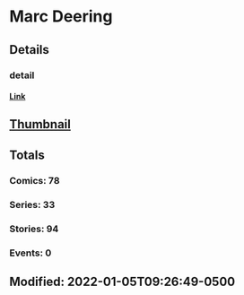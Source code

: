 # Marc  Deering 
## Details
### detail
#### [Link](http://marvel.com/comics/creators/13060/marc_deering?utm_campaign=apiRef&utm_source=225578a89fc76f3d20fbffda5d17a88d)
## [Thumbnail](http://i.annihil.us/u/prod/marvel/i/mg/b/40/image_not_available.jpg)
## Totals
### Comics: 78
### Series: 33
### Stories: 94
### Events: 0
## Modified: 2022-01-05T09:26:49-0500